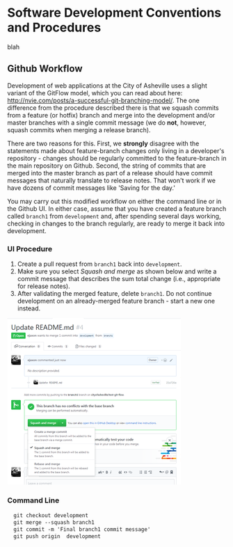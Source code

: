 # Software Development Conventions and Procedures

blah

## Github Workflow

Development of web applications at the City of Asheville uses a slight variant of the GitFlow model, which you can read about here: http://nvie.com/posts/a-successful-git-branching-model/. The one difference from the procedure described there is that we squash commits from a feature (or hotfix) branch and merge into the development and/or master branches with a single commit message (we do __not__, however, squash commits when merging a release branch). 

There are two reasons for this. First, we __strongly__ disagree with the statements made about feature-branch changes only living in a developer's repository - changes should be regularly committed to the feature-branch in the main repository on Github. Second, the string of commits that are merged into the master branch as part of a release should have commit messages that naturally translate to release notes. That won't work if we have dozens of commit messages like 'Saving for the day.'

You may carry out this modified workflow on either the command line or in the Github UI. In either case, assume that you have created a feature branch called ```branch1``` from ```development``` and, after spending several days working, checking in changes to the branch regularly, are ready to merge it back into development.

### UI Procedure
1. Create a pull request from ```branch1``` back into ```development```.
2. Make sure you select _Squash and merge_ as shown below and write a commit message that describes the sum total change (i.e., appropriate for release notes).
3. After validating the merged feature, delete ```branch1```. Do not continue development on an already-merged feature branch - start a new one instead.

![squash-merge](../assets/squash-and-merge.png)

### Command Line
````
  git checkout development
  git merge --squash branch1
  git commit -m 'Final branch1 commit message'
  git push origin  development
````
